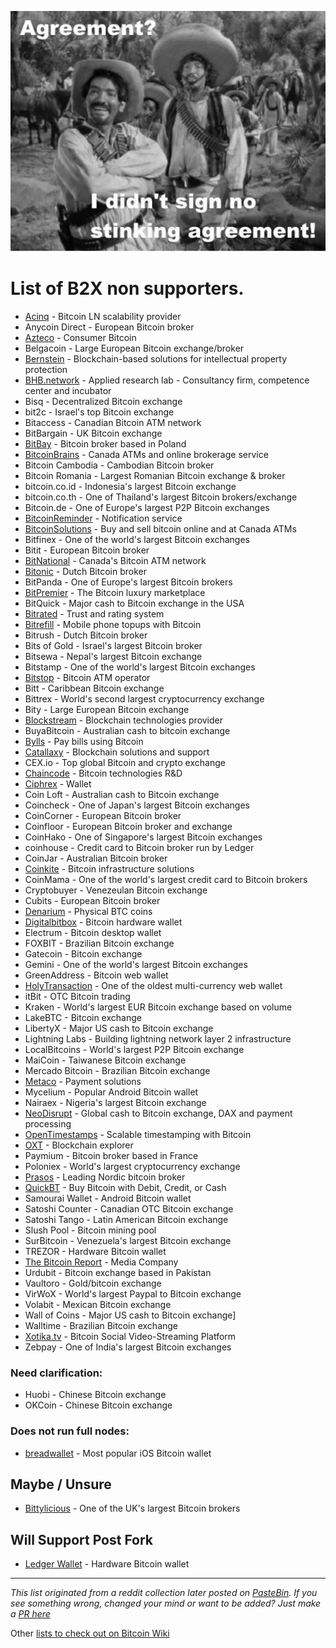 
![](DG4IEcsUIAAje5w.jpg)

# List of B2X **non** supporters.

- [Acinq](https://acinq.co) - Bitcoin LN scalability provider
- Anycoin Direct - European Bitcoin broker
- [Azteco](https://azte.co) - Consumer Bitcoin
- Belgacoin - Large European Bitcoin exchange/broker
- [Bernstein](https://www.bernstein.io) - Blockchain-based solutions for intellectual property protection
- [BHB.network](http://bhb.network) - Applied research lab - Consultancy firm, competence center and incubator
- Bisq - Decentralized Bitcoin exchange
- bit2c - Israel's top Bitcoin exchange
- Bitaccess - Canadian Bitcoin ATM network
- BitBargain - UK Bitcoin exchange
- [BitBay](https://twitter.com/BitBayofficial/status/896085144913694720) - Bitcoin broker based in Poland
- [BitcoinBrains](http://bitcoinbrains.com) - Canada ATMs and online brokerage service
- Bitcoin Cambodia - Cambodian Bitcoin broker
- Bitcoin Romania - Largest Romanian Bitcoin exchange & broker
- bitcoin.co.id - Indonesia's largest Bitcoin exchange
- bitcoin.co.th - One of Thailand's largest Bitcoin brokers/exchange
- Bitcoin.de - One of Europe's largest P2P Bitcoin exchanges
- [BitcoinReminder](https://bitcoinreminder.com/informations/poli/) - Notification service
- [BitcoinSolutions](http://bitcoinsolutions.ca) - Buy and sell bitcoin online and at Canada ATMs
- Bitfinex - One of the world's largest Bitcoin exchanges
- Bitit - European Bitcoin broker
- [BitNational](https://bitnational.com) - Canada's Bitcoin ATM network
- [Bitonic](https://bitonic.nl/en/news/138/our-position-on-scaling-proposals) - Dutch Bitcoin broker
- BitPanda - One of Europe's largest Bitcoin brokers
- [BitPremier](https://bitpremier.com) - The Bitcoin luxury marketplace
- BitQuick - Major cash to Bitcoin exchange in the USA
- [Bitrated](https://medium.com/@shesek/why-i-dont-support-the-compromise-efforts-9d73a8cce6be) - Trust and rating system
- [Bitrefill](https://twitter.com/bitrefill/status/896300829841510400) - Mobile phone topups with Bitcoin
- Bitrush - Dutch Bitcoin broker
- Bits of Gold - Israel's largest Bitcoin broker
- Bitsewa - Nepal's largest Bitcoin exchange
- Bitstamp - One of the world's largest Bitcoin exchanges
- [Bitstop](https://twitter.com/bitstopofficial/status/895317733679669250) - Bitcoin ATM operator
- Bitt - Caribbean Bitcoin exchange
- Bittrex - World's second largest cryptocurrency exchange
- Bity - Large European Bitcoin exchange
- [Blockstream](http://blockstream.com) - Blockchain technologies provider
- BuyaBitcoin - Australian cash to bitcoin exchange
- [Bylls](https://twitter.com/francispouliot_/status/895682101911146497) - Pay bills using Bitcoin
- [Catallaxy](http://catallaxy.com) - Blockchain solutions and support
- CEX.io - Top global Bitcoin and crypto exchange
- [Chaincode](http://chaincode.com) - Bitcoin technologies R&D
- [Ciphrex](https://twitter.com/ciphrex/status/895161633005346817) - Wallet
- Coin Loft - Australian cash to Bitcoin exchange
- Coincheck - One of Japan's largest Bitcoin exchanges
- CoinCorner - European Bitcoin broker
- Coinfloor - European Bitcoin broker and exchange
- CoinHako - One of Singapore's largest Bitcoin exchanges
- coinhouse - Credit card to Bitcoin broker run by Ledger
- CoinJar - Australian Bitcoin broker
- [Coinkite](https://coinkite.com) - Bitcoin infrastructure solutions
- CoinMama - One of the world's largest credit card to Bitcoin brokers
- Cryptobuyer - Venezeulan Bitcoin exchange
- Cubits - European Bitcoin broker
- [Denarium](https://denarium.com) - Physical BTC coins
- [Digitalbitbox](http://digitalbitbox.com) - Bitcoin hardware wallet
- Electrum - Bitcoin desktop wallet
- FOXBIT - Brazilian Bitcoin exchange
- Gatecoin - Bitcoin exchange
- Gemini - One of the world's largest Bitcoin exchanges
- GreenAddress - Bitcoin web wallet
- [HolyTransaction](https://holytransaction.com) - One of the oldest multi-currency web wallet
- itBit - OTC Bitcoin trading
- Kraken - World's largest EUR Bitcoin exchange based on volume
- LakeBTC - Bitcoin exchange
- LibertyX - Major US cash to Bitcoin exchange
- Lightning Labs - Building lightning network layer 2 infrastructure
- LocalBitcoins - World's largest P2P Bitcoin exchange
- MaiCoin - Taiwanese Bitcoin exchange
- Mercado Bitcoin - Brazilian Bitcoin exchange
- [Metaco](https://metaco.com) - Payment solutions
- Mycelium - Popular Android Bitcoin wallet
- Nairaex - Nigeria's largest Bitcoin exchange
- [NeoDisrupt](https://neodisrupt.com) - Global cash to Bitcoin exchange, DAX and payment processing
- [OpenTimestamps](https://opentimestamps.org) - Scalable timestamping with Bitcoin
- [OXT](https://oxt.me) - Blockchain explorer
- Paymium - Bitcoin broker based in France
- Poloniex - World's largest cryptocurrency exchange
- [Prasos](https://twitter.com/technom4ge/status/895679121803685888) - Leading Nordic bitcoin broker
- [QuickBT](https://twitter.com/QuickBT/status/899159626725302272) - Buy Bitcoin with Debit, Credit, or Cash
- Samourai Wallet - Android Bitcoin wallet
- Satoshi Counter - Canadian OTC Bitcoin exchange
- Satoshi Tango - Latin American Bitcoin exchange
- Slush Pool - Bitcoin mining pool
- SurBitcoin - Venezuela's largest Bitcoin exchange
- TREZOR - Hardware Bitcoin wallet
- [The Bitcoin Report](http://www.thebitcoinreport.nl/) - Media Company
- Urdubit - Bitcoin exchange based in Pakistan
- Vaultoro - Gold/bitcoin exchange
- VirWoX - World's largest Paypal to Bitcoin exchange
- Volabit - Mexican Bitcoin exchange
- Wall of Coins - Major US cash to Bitcoin exchange]
- Walltime - Brazilian Bitcoin exchange
- [Xotika.tv](https://twitter.com/bitcoinerrorlog/status/895335674471043073) - Bitcoin Social Video-Streaming Platform
- Zebpay - One of India's largest Bitcoin exchanges

### Need clarification:

- Huobi - Chinese Bitcoin exchange
- OKCoin - Chinese Bitcoin exchange

### Does not run full nodes:

- [breadwallet](https://twitter.com/breadwalletapp/status/895368562096955392) - Most popular iOS Bitcoin wallet

## Maybe / Unsure

- [Bittylicious](https://twitter.com/Bittylicious_/status/896052556140380160) - One of the UK's largest Bitcoin brokers

## Will Support Post Fork

- [Ledger Wallet](https://twitter.com/BTChip/status/896056752948486148) - Hardware Bitcoin wallet

---
*This list originated from a reddit collection later posted on [PasteBin](https://pastebin.com/ek5V1grM).
If you see something wrong, changed your mind or want to be added? Just make a [PR here](https://github.com/nob2x/nob2x/pulls)*

Other [lists to check out on Bitcoin Wiki](https://en.bitcoin.it/wiki/Segwit_support)
